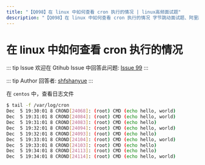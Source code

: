 ```yaml
---
title: "【Q098】在 linux 中如何查看 cron 执行的情况 | linux高频面试题"
description: "【Q098】在 linux 中如何查看 cron 执行的情况 字节跳动面试题、阿里腾讯面试题、美团小米面试题。"
---
```


# 在 linux 中如何查看 cron 执行的情况

::: tip Issue
欢迎在 Gtihub Issue 中回答此问题: [Issue 99](https://github.com/shfshanyue/Daily-Question/issues/99)
:::

::: tip Author
回答者: [shfshanyue](https://github.com/shfshanyue)
:::

在 `centos` 中，查看日志文件

```bash
$ tail -f /var/log/cron
Dec  5 19:30:01 8 CROND[24068]: (root) CMD (echo hello, world)
Dec  5 19:31:01 8 CROND[24084]: (root) CMD (echo hello, world)
Dec  5 19:31:01 8 CROND[24083]: (root) CMD (echo hello)
Dec  5 19:32:01 8 CROND[24094]: (root) CMD (echo hello, world)
Dec  5 19:32:01 8 CROND[24093]: (root) CMD (echo hello)
Dec  5 19:33:01 8 CROND[24104]: (root) CMD (echo hello, world)
Dec  5 19:33:01 8 CROND[24103]: (root) CMD (echo hello)
Dec  5 19:34:01 8 CROND[24113]: (root) CMD (echo hello)
Dec  5 19:34:01 8 CROND[24114]: (root) CMD (echo hello, world)
```
